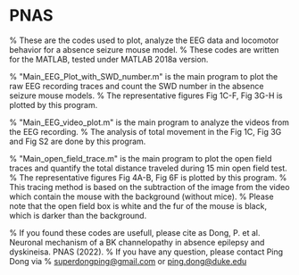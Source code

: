 # PNAS
% These are the codes used to plot, analyze the EEG data and locomotor behavior for a absence seizure mouse model.
% These codes are written for the MATLAB, tested under MATLAB 2018a version.

% "Main_EEG_Plot_with_SWD_number.m" is the main program to plot the raw EEG recording traces and count the SWD number in the absence seizure mouse models.
% The representative figures Fig 1C-F, Fig 3G-H is plotted by this program.

% "Main_EEG_video_plot.m" is the main program to analyze the videos from the EEG recording.
% The analysis of total movement in the Fig 1C, Fig 3G and Fig S2 are done by this program.

% "Main_open_field_trace.m" is the main program to plot the open field traces and quantify the total distance traveled during 15 min open field test.
% The representative figures Fig 4A-B, Fig 6F is plotted by this program.
% This tracing method is based on the subtraction of the image from the video which contain the mouse with the background (without mice).
% Please note that the open field box is white and the fur of the mouse is black, which is darker than the background.

% If you found these codes are usefull, please cite as Dong, P. et al. Neuronal mechanism of a BK channelopathy in absence epilepsy and dyskineisa. PNAS (2022).
% If you have any question, please contact Ping Dong via
% superdongping@gmail.com or ping.dong@duke.edu
